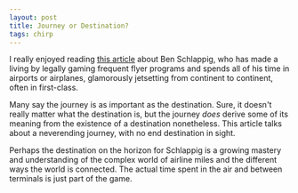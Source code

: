 ```yaml
---
layout: post
title: Journey or Destination?
tags: chirp
---
```

I really enjoyed reading [this article](http://www.rollingstone.com/culture/features/ben-schlappig-airlines-fly-free-20150720) about Ben Schlappig, who has made a living by legally gaming frequent flyer programs and spends all of his time in airports or airplanes, glamorously jetsetting from continent to continent, often in first-class.

Many say the journey is as important as the destination. Sure, it doesn't really matter what the destination is, but the journey *does* derive some of its meaning from the existence of a destination nonetheless. This article talks about a neverending journey,  with no end destination in sight. 

Perhaps the destination on the horizon for Schlappig is a growing mastery and understanding of the complex world of airline miles and the different ways the world is connected. The actual time spent in the air and between terminals is just part of the game.



